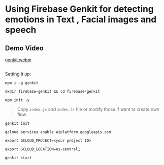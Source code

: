 # Using Firebase Genkit for detecting emotions in Text , Facial images and speech

## Demo Video
[genkit.webm](https://github.com/user-attachments/assets/2407074a-cf99-4fbf-acb1-17a1c093a084)


## 
Setting it up:

`npm i -g genkit`

`mkdir firebase-genkit && cd firebase-genkit`

`npm init -y`

> Copy `index.js` and `index.ts` file or modify those if want to create own flow

`genkit init`

`gcloud services enable aiplatform.googleapis.com`

`export GCLOUD_PROJECT=<your project ID>`

`export GCLOUD_LOCATION=us-central1`

`genkit start`